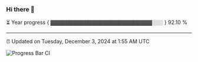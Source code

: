 ### Hi there 👋

⏳ Year progress { ▓▓▓▓▓▓▓▓▓▓▓▓▓▓▓▓▓▓▓▓▓▓▓▓▓▓▓░░░ } 92.10 %

---

⏰ Updated on Tuesday, December 3, 2024 at 1:55 AM UTC

![Progress Bar CI](https://github.com/arthurbuhl/arthurbuhl/workflows/Progress%20Bar%20CI/badge.svg)
